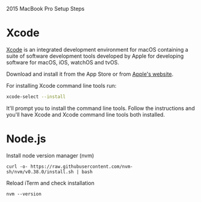 2015 MacBook Pro Setup Steps


# Xcode

[Xcode](https://developer.apple.com/xcode/) is an integrated development environment for macOS containing a suite of software development tools developed by Apple for developing software for macOS, iOS, watchOS and tvOS.

Download and install it from the App Store or from [Apple's website](https://developer.apple.com/xcode/).

For installing Xcode command line tools run:

```sh
xcode-select --install
```

It'll prompt you to install the command line tools. Follow the instructions and you'll have Xcode and Xcode command line tools both installed.

# Node.js

Install node version manager (nvm)
```shell
curl -o- https://raw.githubusercontent.com/nvm-sh/nvm/v0.38.0/install.sh | bash
```

Reload iTerm and check installation
```shell
nvm --version
```
